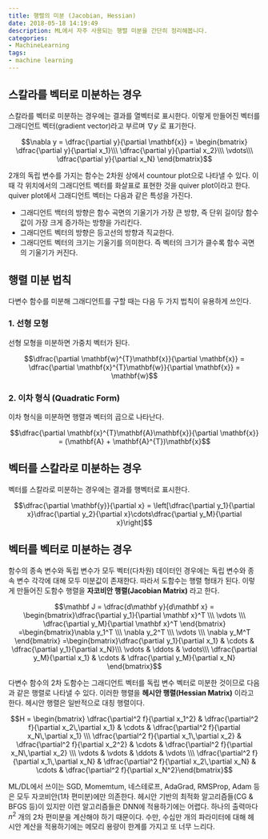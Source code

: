 ```yaml
---
title: 행렬의 미분 (Jacobian, Hessian)
date: 2018-05-18 14:19:49
description: ML에서 자주 사용되는 행렬 미분을 간단히 정리해봅니다.
categories:
- MachineLearning
tags:
- machine learning
---
```


## 스칼라를 벡터로 미분하는 경우

스칼라를 벡터로 미분하는 경우에는 결과를 열벡터로 표시한다. 이렇게 만들어진 벡터를 그래디언트 벡터(gradient vector)라고 부르며 $\nabla y$ 로 표기한다.

$$\nabla y =  \dfrac{\partial y}{\partial \mathbf{x}} = \begin{bmatrix} \dfrac{\partial y}{\partial x_1}\\\ \dfrac{\partial y}{\partial x_2}\\\ \vdots\\\ \dfrac{\partial y}{\partial x_N} \end{bmatrix}$$

2개의 독립 변수를 가지는 함수는 2차원 상에서 countour plot으로 나타낼 수 있다. 이 때 각 위치에서의 그래디언트 벡터를 화살표로 표현한 것을 quiver plot이라고 한다. quiver plot에서 그래디언트 벡터는 다음과 같은 특성을 가진다.

- 그래디언트 백터의 방향은 함수 곡면의 기울기가 가장 큰 방향, 즉 단위 길이당 함수 값이 가장 크게 증가하는 방향을 가리킨다.
- 그래디언트 벡터의 방향은 등고선의 방향과 직교한다.
- 그래디언트 벡터의 크기는 기울기를 의미한다. 즉 벡터의 크기가 클수록 함수 곡면의 기울기가 커진다.



## 행렬 미분 법칙

다변수 함수를 미분해 그래디언트를 구할 때는 다음 두 가지 법칙이 유용하게 쓰인다.

### 1. 선형 모형

선형 모형을 미분하면 가중치 벡터가 된다.

$$\dfrac{\partial \mathbf{w}^{T}\mathbf{x}}{\partial \mathbf{x}} = \dfrac{\partial \mathbf{x}^{T}\mathbf{w}}{\partial \mathbf{x}} = \mathbf{w}$$



### 2. 이차 형식 (Quadratic Form)

이차 형식을 미분하면 행렬과 벡터의 곱으로 나타난다.

$$\dfrac{\partial \mathbf{x}^{T}\mathbf{A}\mathbf{x}}{\partial \mathbf{x}} = (\mathbf{A} + \mathbf{A}^{T})\mathbf{x}$$



## 벡터를 스칼라로 미분하는 경우

벡터를 스칼라로 미분하는 경우에는 결과를 행벡터로 표시한다.

$$\dfrac{\partial \mathbf{y}}{\partial x} = \left[\dfrac{\partial y_1}{\partial x}\dfrac{\partial y_2}{\partial x}\cdots\dfrac{\partial y_M}{\partial x}\right]$$



## 벡터를 벡터로 미분하는 경우

함수의 종속 변수와 독립 변수가 모두 벡터(다차원) 데이터인 경우에는 독립 변수와 종속 변수 각각에 대해 모두 미분값이 존재한다. 따라서 도함수는 행렬 형태가 된다. 이렇게 만들어진 도함수 행렬을 **자코비안 행렬(Jacobian Matrix)** 라고 한다.

$$\mathbf J = \dfrac{d\mathbf y}{d\mathbf x} = \begin{bmatrix}\dfrac{\partial y_1}{\partial \mathbf x}^T \\\ \vdots \\\ \dfrac{\partial y_M}{\partial \mathbf x}^T \end{bmatrix} =\begin{bmatrix}\nabla y_1^T \\\ \nabla y_2^T \\\ \vdots \\\ \nabla y_M^T \end{bmatrix} =\begin{bmatrix}\dfrac{\partial y_1}{\partial x_1} & \cdots & \dfrac{\partial y_1}{\partial x_N}\\\ \vdots & \ddots & \vdots\\\ \dfrac{\partial y_M}{\partial x_1} & \cdots & \dfrac{\partial y_M}{\partial x_N} \end{bmatrix}$$



다변수 함수의 2차 도함수는 그래디언트 벡터를 독립 변수 벡터로 미분한 것이므로 다음과 같은 행렬로 나타낼 수 있다. 이러한 행렬을 **헤시안 행렬(Hessian Matrix)** 이라고 한다. 헤시안 행렬은 일반적으로 대칭 행렬이다.

$$H = \begin{bmatrix}  \dfrac{\partial^2 f}{\partial x_1^2} & \dfrac{\partial^2 f}{\partial x_2\,\partial x_1} & \cdots & \dfrac{\partial^2 f}{\partial x_N\,\partial x_1} \\\  \dfrac{\partial^2 f}{\partial x_1\,\partial x_2} & \dfrac{\partial^2 f}{\partial x_2^2} & \cdots & \dfrac{\partial^2 f}{\partial x_N\,\partial x_2} \\\  \vdots & \vdots & \ddots & \vdots \\\  \dfrac{\partial^2 f}{\partial x_1\,\partial x_N} & \dfrac{\partial^2 f}{\partial x_2\,\partial x_N} & \cdots & \dfrac{\partial^2 f}{\partial x_N^2}\end{bmatrix}$$



ML/DL에서 쓰이는 SGD, Momemtum, 네스테로프, AdaGrad, RMSProp, Adam 등은 모두 자코비안(1차 편미분)에만 의존한다. 헤시안 기반의 최적화 알고리즘들(CG & BFGS 등)이 있지만 이런 알고리즘들은 DNN에 적용하기에는 어렵다. 하나의 출력마다 $n^2$ 개의 2차 편미분을 계산해야 하기 때문이다. 수만, 수십만 개의 파라미터에 대해 헤시안 계산을 적용하기에는 메모리 용량이 한계를 가지고 또 너무 느리다.